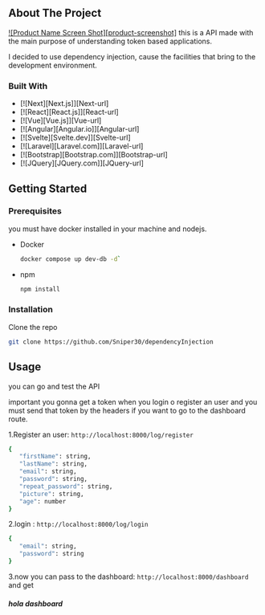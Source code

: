 <!-- ABOUT THE PROJECT -->
## About The Project

[![Product Name Screen Shot][product-screenshot]](https://example.com)
this is a API made with the main purpose of understanding token based applications.

I decided to use dependency injection, cause the facilities that bring  to the development environment.

### Built With

<!-- * [![Docker][docker.com]][Docker-url]
* [![Prisma][prisma.io]][Prisma-url]
* [![TypeDI][https://docs.typestack.community/]][TypeDI-url]
* [![TypeScript][https://www.typescriptlang.org/]][TypeScript]
* [![Next][Next.js]][Next-url] -->

* [![Next][Next.js]][Next-url]
* [![React][React.js]][React-url]
* [![Vue][Vue.js]][Vue-url]
* [![Angular][Angular.io]][Angular-url]
* [![Svelte][Svelte.dev]][Svelte-url]
* [![Laravel][Laravel.com]][Laravel-url]
* [![Bootstrap][Bootstrap.com]][Bootstrap-url]
* [![JQuery][JQuery.com]][JQuery-url]

<!-- GETTING STARTED -->
## Getting Started


### Prerequisites

you must have docker installed in your machine and nodejs.

* Docker
  ```sh
  docker compose up dev-db -d`
  ```

* npm
  ```sh
  npm install
  ```

### Installation

Clone the repo
   ```sh
   git clone https://github.com/Sniper30/dependencyInjection
   ```



<!-- USAGE EXAMPLES -->
## Usage

you can go and test the API 

important you gonna get a token when you login o register an user and you must send that token by the headers if you want to go to the dashboard route.

1.Register an user: `http://localhost:8000/log/register`
   ```sh
   {
      "firstName": string,
      "lastName": string,
      "email": string,
      "password": string,
      "repeat_password": string,
      "picture": string,
      "age": number
   }
   ```

2.login : `http://localhost:8000/log/login`
   ```sh
   {
      "email": string,
      "password": string
   }
   ```

3.now you can pass to the dashboard: `http://localhost:8000/dashboard`
and get <h5> hola dashboard </h5>

